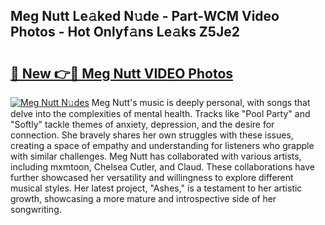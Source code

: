 ## Meg Nutt Le𝚊ked N𝚞de - Part-WCM Video Photos - Hot Onlyf𝚊ns Le𝚊ks Z5Je2

# <h2><a href="http://ab41386.deff.icu/?id=Meg+Nutt">🔗 New 👉🔴 Meg Nutt VIDEO Photos</a></h2>

[![Meg Nutt N𝚞des](https://i.imgur.com/rIISA9y.gif)](http://ab41386.deff.icu/?id=Meg+Nutt)
Meg Nutt's music is deeply personal, with songs that delve into the complexities of mental health. Tracks like "Pool Party" and "Softly" tackle themes of anxiety, depression, and the desire for connection. She bravely shares her own struggles with these issues, creating a space of empathy and understanding for listeners who grapple with similar challenges. Meg Nutt has collaborated with various artists, including mxmtoon, Chelsea Cutler, and Claud. These collaborations have further showcased her versatility and willingness to explore different musical styles. Her latest project, "Ashes," is a testament to her artistic growth, showcasing a more mature and introspective side of her songwriting.
